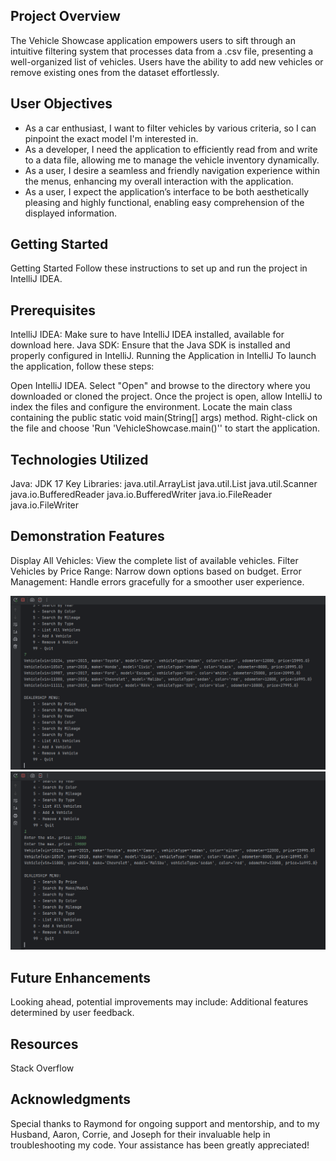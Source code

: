 ## Project Overview
The Vehicle Showcase application empowers users to sift through an intuitive filtering system that processes data from a .csv file, presenting a well-organized list of vehicles. Users have the ability to add new vehicles or remove existing ones from the dataset effortlessly.

## User Objectives
- As a car enthusiast, I want to filter vehicles by various criteria, so I can pinpoint the exact model I'm interested in.
- As a developer, I need the application to efficiently read from and write to a data file, allowing me to manage the vehicle inventory dynamically.
- As a user, I desire a seamless and friendly navigation experience within the menus, enhancing my overall interaction with the application.
- As a user, I expect the application’s interface to be both aesthetically pleasing and highly functional, enabling easy comprehension of the displayed information.

## Getting Started
Getting Started
Follow these instructions to set up and run the project in IntelliJ IDEA.

## Prerequisites
IntelliJ IDEA: Make sure to have IntelliJ IDEA installed, available for download here.
Java SDK: Ensure that the Java SDK is installed and properly configured in IntelliJ.
Running the Application in IntelliJ
To launch the application, follow these steps:

Open IntelliJ IDEA.
Select "Open" and browse to the directory where you downloaded or cloned the project.
Once the project is open, allow IntelliJ to index the files and configure the environment.
Locate the main class containing the public static void main(String[] args) method.
Right-click on the file and choose 'Run 'VehicleShowcase.main()'' to start the application.

## Technologies Utilized
Java: JDK 17
Key Libraries:
java.util.ArrayList
java.util.List
java.util.Scanner
java.io.BufferedReader
java.io.BufferedWriter
java.io.FileReader
java.io.FileWriter

## Demonstration Features
Display All Vehicles: View the complete list of available vehicles.
Filter Vehicles by Price Range: Narrow down options based on budget.
Error Management: Handle errors gracefully for a smoother user experience.

![ShowAllVehicles.png](src%2Fmain%2Fresources%2FShowAllVehicles.png)
![ShowVehiclesByPrice.png](src%2Fmain%2Fresources%2FShowVehiclesByPrice.png)

## Future Enhancements
Looking ahead, potential improvements may include: Additional features determined by user feedback.

## Resources
Stack Overflow


## Acknowledgments
Special thanks to Raymond for ongoing support and mentorship, and to my Husband, Aaron, Corrie, and Joseph for their invaluable help in troubleshooting my code. Your assistance has been greatly appreciated!



